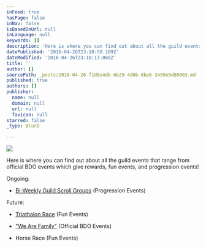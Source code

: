 ```yaml
---
inFeed: true
hasPage: false
inNav: false
isBasedOnUrl: null
inLanguage: null
keywords: []
description: 'Here is where you can find out about all the guild events that range from official BDO events which give rewards, fun events, and progression events!'
datePublished: '2016-04-26T23:10:50.189Z'
dateModified: '2016-04-26T23:10:17.068Z'
title: ''
author: []
sourcePath: _posts/2016-04-26-f1d6e4db-6b29-4d0b-8be6-3499e5d80003.md
published: true
authors: []
publisher:
  name: null
  domain: null
  url: null
  favicon: null
starred: false
_type: Blurb

---
```

![](https://the-grid-user-content.s3-us-west-2.amazonaws.com/ba91039f-0eac-4be5-9ad0-fb50d8077894.jpg)

Here is where you can find out about all the guild events that range from official BDO events which give rewards, fun events, and progression events!

Ongoing:

* [Bi-Weekly Guild Scroll Groups][0] (Progression Events)

Future:

* [Triathalon Race][1] (Fun Events)

* ["We Are Family"][2] (Official BDO Events)
* Horse Race (Fun Events)

[0]: http://bit.ly/BDO_ScrollGroups
[1]: http://bit.ly/BDO_Triathalon
[2]: http://forum.blackdesertonline.com/index.php?/topic/73058-we-are-family/